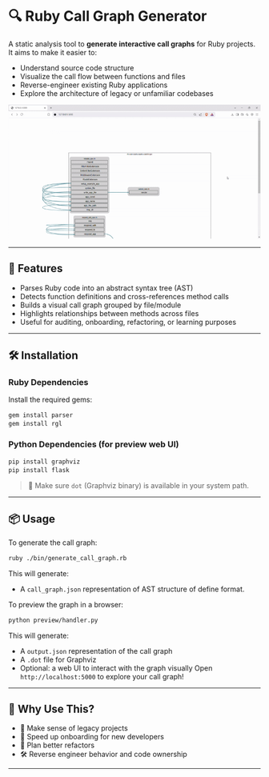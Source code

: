 # 🔍 Ruby Call Graph Generator

A static analysis tool to **generate interactive call graphs** for Ruby projects.  
It aims to make it easier to:

- Understand source code structure
- Visualize the call flow between functions and files
- Reverse-engineer existing Ruby applications
- Explore the architecture of legacy or unfamiliar codebases

![Example Output](./data/call-graph.gif)

---

## 🚀 Features

- Parses Ruby code into an abstract syntax tree (AST)
- Detects function definitions and cross-references method calls
- Builds a visual call graph grouped by file/module
- Highlights relationships between methods across files
- Useful for auditing, onboarding, refactoring, or learning purposes

---

## 🛠 Installation

### Ruby Dependencies

Install the required gems:

```bash
gem install parser
gem install rgl
```

### Python Dependencies (for preview web UI)

```bash
pip install graphviz
pip install flask
```

> 📝 Make sure `dot` (Graphviz binary) is available in your system path.

---

## 📦 Usage

To generate the call graph:

```bash
ruby ./bin/generate_call_graph.rb
```

This will generate:

- A `call_graph.json` representation of AST structure of define format.

To preview the graph in a browser:

```bash
python preview/handler.py
```
This will generate:

- A `output.json` representation of the call graph
- A `.dot` file for Graphviz
- Optional: a web UI to interact with the graph visually
Open `http://localhost:5000` to explore your call graph!

---

## 🧠 Why Use This?

- 📖 Make sense of legacy projects
- 🚀 Speed up onboarding for new developers
- 🧹 Plan better refactors
- 🛠 Reverse engineer behavior and code ownership

---